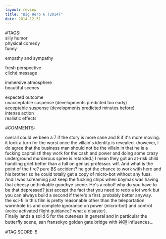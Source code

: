 ```yaml
---  
layout: review  
title: "Big Hero 6 (2014)"  
date: 2014-12-31  
---  
```

  
#TAGS:  
silly humor  
physical comedy  
funny  
  
empathy and sympathy  
  
fresh perspective  
cliché message  
  
immersive atmosphere  
beautiful scenes  
  
expected outcome  
unacceptable suspense (developments predicted too early)  
acceptable suspense (developments predicted minutes before)  
intense action  
realistic effects  
  
#COMMENTS:  
  
overall could've been a 7 if the story is more sane and 8 if it's more moving. it took a turn for the worst once the villain's identity is revealed. (however, I do agree that the business man should not be the villain in that he is a fucking capitalist! they work for the cash and power and doing some crazy underground murderous spree is retarded.) I mean they got an at-risk child handling grief better than a full on genius professor. wtf. And what is the point of the fire? pure BS accident? he got the chance to work with hero and his brother so he could totally get a copy of micro-bot without any fuss.  
And I was screaming just keep the fucking chips when baymax was having that cheesy unthinkable goodbye scene. He's a robot! why do you have to be that depressed? just accept the fact that you need to redo a lot work but you can always build a second if there's a first. probably better anyway.  
the sci-fi in this film is pretty reasonable other than the teleportation wormhole bs and complete ignorance on power (micro-bot) and control (voice activated flight guidance? what a disaster).  
Finally lands a solid 6 for the cuteness in general and in particular the butterfly scene, san fransokyo golden gate bridge with 神道 influences...  
  
  
  
  
  
  
#TAG SCORE: 5  
